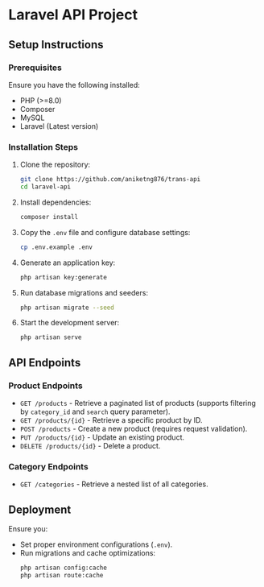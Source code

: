# Laravel API Project

## Setup Instructions

### Prerequisites
Ensure you have the following installed:
- PHP (>=8.0)
- Composer
- MySQL
- Laravel (Latest version)

### Installation Steps
1. Clone the repository:
   ```sh
   git clone https://github.com/aniketng876/trans-api
   cd laravel-api
   ```
2. Install dependencies:
   ```sh
   composer install
   ```
3. Copy the `.env` file and configure database settings:
   ```sh
   cp .env.example .env
   ```
4. Generate an application key:
   ```sh
   php artisan key:generate
   ```
5. Run database migrations and seeders:
   ```sh
   php artisan migrate --seed
   ```
6. Start the development server:
   ```sh
   php artisan serve
   ```

## API Endpoints

### Product Endpoints
- `GET /products` - Retrieve a paginated list of products (supports filtering by `category_id` and `search` query parameter).
- `GET /products/{id}` - Retrieve a specific product by ID.
- `POST /products` - Create a new product (requires request validation).
- `PUT /products/{id}` - Update an existing product.
- `DELETE /products/{id}` - Delete a product.

### Category Endpoints
- `GET /categories` - Retrieve a nested list of all categories.



## Deployment
Ensure you:
- Set proper environment configurations (`.env`).
- Run migrations and cache optimizations:
  ```sh
  php artisan config:cache
  php artisan route:cache
  ```
